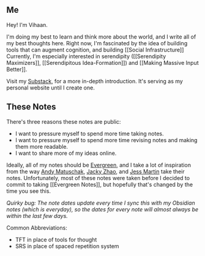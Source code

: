 ## Me
Hey! I'm Vihaan. 

I'm doing my best to learn and think more about the world, and I write all of my best thoughts here. Right now, I'm fascinated by the idea of building tools that can augment cognition, and building [[Social Infrastructure]] Currently, I'm especially interested in serendipity ([[Serendipity Maximizers]], [[Serendipitous Idea-Formation]]) and [[Making Massive Input Better]].

Visit my [Substack](https://vihaansondhi.substack.com/about), for a more in-depth introduction. It's serving as my personal website until I create one. 

## These Notes

There's three reasons these notes are public:
- I want to pressure myself to spend more time taking notes.
- I want to pressure myself to spend more time revising notes and making them more readable.
- I want to share more of my ideas online. 

Ideally, all of my notes should be [Evergreen](https://notes.andymatuschak.org/Evergreen_notes), and I take a lot of inspiration from the way [Andy Matuschak](https://notes.andymatuschak.org/About_these_notes), [Jacky Zhao](https://jzhao.xyz/), and [Jess Martin](https://notes.jessmart.in/Lab+Notebook/About+this+lab+notebook) take their notes. Unfortunately, most of these notes were taken before I decided to commit to taking [[Evergreen Notes]], but hopefully that's changed by the time you see this. 

*Quirky bug: The note dates update every time I sync this with my Obsidian notes (which is everyday), so the dates for every note will almost always be within the last few days.*

Common Abbreviations:
- TFT in place of tools for thought
- SRS in place of spaced repetition system





